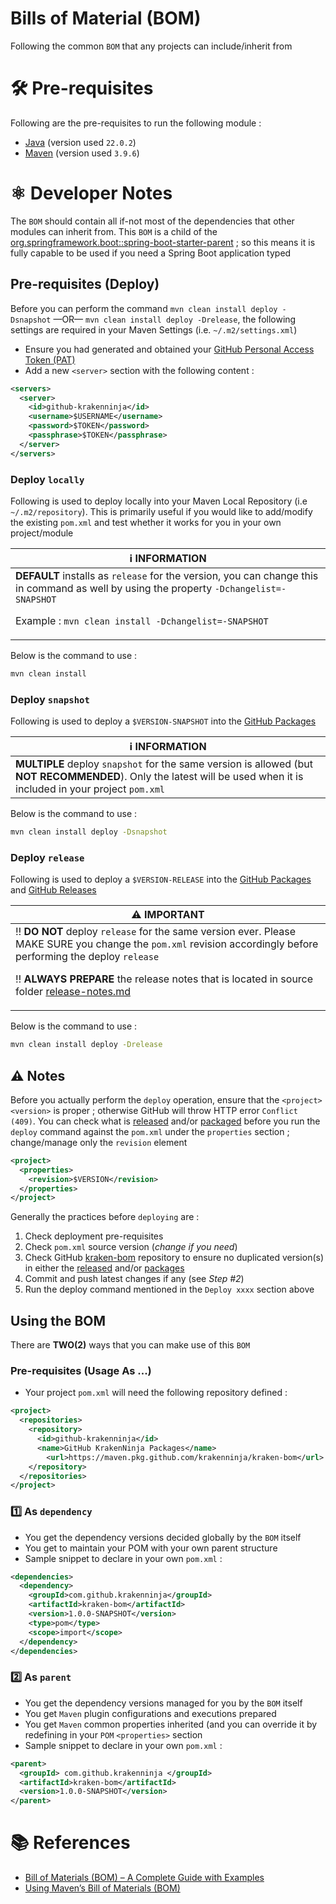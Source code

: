 Bills of Material (BOM)
===
Following the common `BOM` that any projects can include/inherit from

# 🛠️ Pre-requisites
Following are the pre-requisites to run the following module :

* [Java](https://openjdk.org) (version used `22.0.2`) 
* [Maven](https://maven.apache.org/download.cgi) (version used `3.9.6`)


# ⚛ Developer Notes
The `BOM` should contain all if-not most of the dependencies that other modules can inherit from. This `BOM` is a child of the [org.springframework.boot::spring-boot-starter-parent](https://github.com/spring-projects/spring-boot/tree/3.3.x/spring-boot-project/spring-boot-starters/spring-boot-starter-parent) ; so this means it is fully capable to be used if you need a Spring Boot application typed

## Pre-requisites (Deploy)
Before you can perform the command `mvn clean install deploy -Dsnapshot` —OR— `mvn clean install deploy -Drelease`, the following settings are required in your Maven Settings (i.e. `~/.m2/settings.xml`)

* Ensure you had generated and obtained your [GitHub Personal Access Token (PAT)](https://docs.github.com/en/authentication/keeping-your-account-and-data-secure/managing-your-personal-access-tokens)
* Add a new `<server>` section with the following content : 

```xml
<servers>
  <server>
    <id>github-krakenninja</id>
    <username>$USERNAME</username>
    <password>$TOKEN</password>
    <passphrase>$TOKEN</passphrase>
  </server>
</servers>
```

### Deploy `locally`
Following is used to deploy locally into your Maven Local Repository (i.e `~/.m2/repository`). This is primarily useful if you would like to add/modify the existing `pom.xml` and test whether it works for you in your own project/module

| ℹ️ INFORMATION |
|---|
| **DEFAULT** installs as `release` for the version, you can change this in command as well by using the property `-Dchangelist=-SNAPSHOT` <br/> <p>Example : `mvn clean install -Dchangelist=-SNAPSHOT`</p> |

Below is the command to use : 

```sh
mvn clean install
```

### Deploy `snapshot`
Following is used to deploy a `$VERSION-SNAPSHOT` into the [GitHub Packages](https://github.com/users/krakenninja/packages?repo_name=kraken-bom)

| ℹ️ INFORMATION |
|---|
| **MULTIPLE** deploy `snapshot` for the same version is allowed (but **NOT RECOMMENDED**). Only the latest will be used when it is included in your project `pom.xml` |

Below is the command to use : 

```sh
mvn clean install deploy -Dsnapshot
```

### Deploy `release`
Following is used to deploy a `$VERSION-RELEASE` into the [GitHub Packages](https://github.com/users/krakenninja/packages?repo_name=kraken-bom) and [GitHub Releases](https://github.com/krakenninja/kraken-bom/releases)

| ⚠️ IMPORTANT |
|---|
| ‼️ **DO NOT** deploy `release` for the same version ever. Please MAKE SURE you change the `pom.xml` revision accordingly before performing the deploy `release` <br/><p>‼️ **ALWAYS PREPARE** the release notes that is located in source folder [release-notes.md](src/main/resources/release-notes.md)</p> |

Below is the command to use : 

```sh
mvn clean install deploy -Drelease
```

## ⚠️ Notes
Before you actually perform the `deploy` operation, ensure that the `<project><version>` is proper ; otherwise GitHub will throw HTTP error `Conflict (409)`. You can check what is [released](https://github.com/krakenninja/kraken-bom/releases) and/or [packaged](https://github.com/users/krakenninja/packages?repo_name=kraken-bom) before you run the `deploy` command against the `pom.xml` under the `properties` section ; change/manage only the `revision` element

```xml
<project>
  <properties>
    <revision>$VERSION</revision>
  </properties>
</project>
```

Generally the practices before `deploying` are : 

1. Check deployment pre-requisites
2. Check `pom.xml` source version (*change if you need*)
3. Check GitHub [kraken-bom](https://github.com/krakenninja/kraken-bom) repository to ensure no duplicated version(s) in either the [released](https://github.com/krakenninja/kraken-bom/releases) and/or [packages](https://github.com/users/krakenninja/packages?repo_name=kraken-bom) 
4. Commit and push latest changes if any (see *Step #2*)
5. Run the deploy command mentioned in the `Deploy xxxx` section above

## Using the BOM
There are **TWO(2)** ways that you can make use of this `BOM`

### Pre-requisites (Usage As ...)
* Your project `pom.xml` will need the following repository defined : 

```xml
<project>
  <repositories>
    <repository>
      <id>github-krakenninja</id>
      <name>GitHub KrakenNinja Packages</name>
        <url>https://maven.pkg.github.com/krakenninja/kraken-bom</url>
    </repository>
  </repositories>
</project>
```

### 1️⃣ As `dependency`
* You get the dependency versions decided globally by the `BOM` itself
* You get to maintain your POM with your own parent structure
* Sample snippet to declare in your own `pom.xml` : 

```xml
<dependencies>
  <dependency>
    <groupId>com.github.krakenninja</groupId>
    <artifactId>kraken-bom</artifactId>
    <version>1.0.0-SNAPSHOT</version>
    <type>pom</type>
    <scope>import</scope>
  </dependency>
</dependencies>
```

### 2️⃣ As `parent`
* You get the dependency versions managed for you by the `BOM` itself
* You get `Maven` plugin configurations and executions prepared
* You get `Maven` common properties inherited (and you can override it by redefining in your `POM` `<properties>` section
* Sample snippet to declare in your own `pom.xml` : 

```xml
<parent>
  <groupId> com.github.krakenninja </groupId>
  <artifactId>kraken-bom</artifactId>
  <version>1.0.0-SNAPSHOT</version>
</parent>
```

# 📚 References
* [Bill of Materials (BOM) – A Complete Guide with Examples](https://www.mrpeasy.com/blog/bill-of-materials/)
* [Using Maven’s Bill of Materials (BOM)](https://reflectoring.io/maven-bom/)